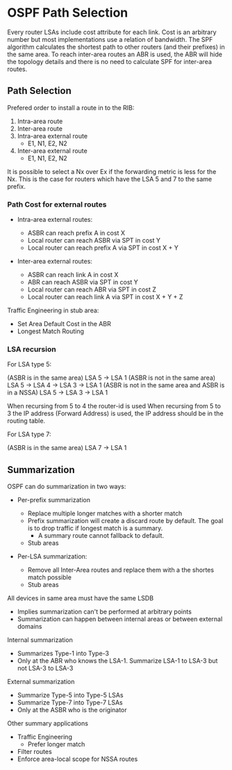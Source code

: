# OSPF Path Selection

Every router LSAs include cost attribute for each link. Cost is an arbitrary number but most implementations use a relation of bandwidth. The SPF algorithm calculates the shortest path to other routers (and their prefixes) in the same area. To reach inter-area routes an ABR is used, the ABR will hide the topology details and there is no need to calculate SPF for inter-area routes.

## Path Selection

Prefered order to install a route in to the RIB:
1. Intra-area route
2. Inter-area route
3. Intra-area external route
    - E1, N1, E2, N2
4. Inter-area external route
    - E1, N1, E2, N2

It is possible to select a Nx over Ex if the forwarding metric is less for the Nx. This is the case for routers which have the LSA 5 and 7 to the same prefix.

### Path Cost for external routes

- Intra-area external routes:
    - ASBR can reach prefix A in cost X
    - Local router can reach ASBR via SPT in cost Y
    - Local router can reach prefix A via SPT in cost X + Y

- Inter-area external routes:
    - ASBR can reach link A in cost X
    - ABR can reach ASBR via SPT in cost Y
    - Local router can reach ABR via SPT in cost Z
    - Local router can reach link A via SPT in cost X + Y + Z

Traffic Engineering in stub area:
- Set Area Default Cost in the ABR
- Longest Match Routing

### LSA recursion

For LSA type 5:

(ASBR is in the same area) LSA 5 -> LSA 1
(ASBR is not in the same area) LSA 5 -> LSA 4 -> LSA 3 -> LSA 1
(ASBR is not in the same area and ASBR is in a NSSA) LSA 5 -> LSA 3 -> LSA 1

When recursing from 5 to 4 the router-id is used
When recursing from 5 to 3 the IP address (Forward Address) is used, the IP address should be in the routing table.

For LSA type 7:

(ASBR is in the same area) LSA 7 -> LSA 1

## Summarization

OSPF can do summarization in two ways:
- Per-prefix summarization
    - Replace multiple longer matches with a shorter match
    - Prefix summarization will create a discard route by default. The goal is to drop traffic if longest match is a summary.
        - A summary route cannot fallback to default.
    - Stub areas

- Per-LSA summarization:
    - Remove all Inter-Area routes and replace them with a the shortes match possible
    - Stub areas

All devices in same area must have the same LSDB
- Implies summarization can't be performed at arbitrary points
- Summarization can happen between internal areas or between external domains

Internal summarization
- Summarizes Type-1 into Type-3
- Only at the ABR who knows the LSA-1. Summarize LSA-1 to LSA-3 but not LSA-3 to LSA-3

External summarization
- Summarize Type-5 into Type-5 LSAs
- Summarize Type-7 into Type-7 LSAs
- Only at the ASBR who is the originator

Other summary applications
- Traffic Engineering
    - Prefer longer match
- Filter routes
- Enforce area-local scope for NSSA routes

